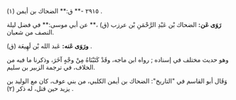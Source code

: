 ٢٩١٥ -** ق:** الضحاك بن أيمن (١) .

**رَوَى عَن:** الضحاك بْن عَبْدِ الرَّحْمَنِ بْن عرزب (ق) ،** عن أبي موسى:** في فضل ليلة النصف من شعبان.

**ورَوَى عَنه:** عَبد الله بْن لَهِيعَة (ق) .

وهو حديث مختلف في إسناده ; رواه ابن ماجه، وقَدْ كَتَبْنَاهُ مِنْ وجْهٍ آخَرَ، وذكرنا ما فيه من الخلاف، في ترجمة الزبير بن سليم.

وَقَال أبو القاسم في "التاريخ": الضحاك بن أيمن الكلبي، من بني عوف، كان مع الوليد بن يزيد حين قتل، له ذكر (٢) .